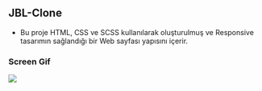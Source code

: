 ## JBL-Clone

- Bu proje HTML, CSS ve SCSS kullanılarak oluşturulmuş ve Responsive  tasarımın sağlandığı bir Web sayfası yapısını içerir. 

### Screen Gif

<img src="screen.gif" />
